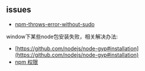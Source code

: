 ## issues

+   [npm-throws-error-without-sudo](http://stackoverflow.com/questions/16151018/npm-throws-error-without-sudo)

window下某些node包安装失败，相关解决办法:

+   [https://github.com/nodejs/node-gyp#installation](https://github.com/nodejs/node-gyp#installation)
+   [npm 权限](https://docs.npmjs.com/getting-started/fixing-npm-permissions)


